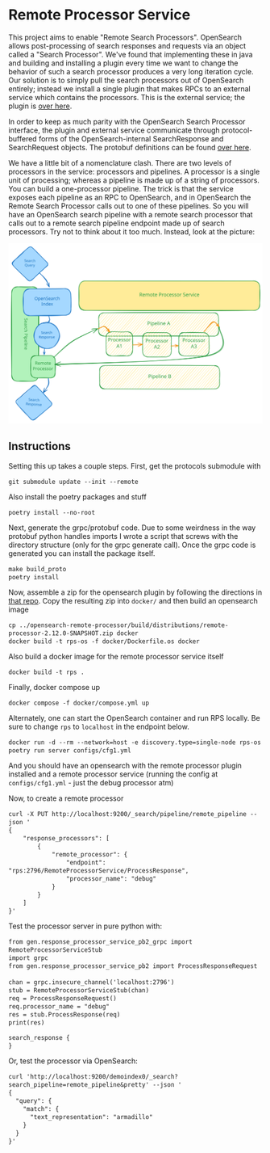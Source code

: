 # Remote Processor Service
This project aims to enable "Remote Search Processors". OpenSearch allows post-processing of search responses and requests 
via an object called a "Search Processor". We've found that implementing these in java and building and installing a plugin
every time we want to change the behavior of such a search processor produces a very long iteration cycle. Our solution is 
to simply pull the search processors out of OpenSearch entirely; instead we install a single plugin that makes RPCs to an 
external service which contains the processors. This is the external service; the plugin is [over here](https://github.com/aryn-ai/opensearch-remote-processor).

In order to keep as much parity with the OpenSearch Search Processor interface, the plugin and external service communicate
through protocol-buffered forms of the OpenSearch-internal SearchResponse and SearchRequest objects. The protobuf definitions
can be found [over here](https://github.com/aryn-ai/protocols).

We have a little bit of a nomenclature clash. There are two levels of processors in the service: processors and pipelines. 
A processor is a single unit of processing; whereas a pipeline is made up of a string of processors. You can build a 
one-processor pipeline. The trick is that the service exposes each pipeline as an RPC to OpenSearch, and in OpenSearch the
Remote Search Processor calls out to one of these pipelines. So you will have an OpenSearch search pipeline with a remote
search processor that calls out to a remote search pipeline endpoint made up of search processors. Try not to think about
it too much. Instead, look at the picture:

![untitled](img/RPS_Architecture.svg)

## Instructions 
Setting this up takes a couple steps. First, get the protocols submodule with
```
git submodule update --init --remote
```

Also install the poetry packages and stuff
```
poetry install --no-root
```

Next, generate the grpc/protobuf code. Due to some weirdness in the way protobuf python handles imports I wrote a script that screws with the directory structure (only for the grpc generate call).
Once the grpc code is generated you can install the package itself.
```
make build_proto
poetry install
```

Now, assemble a zip for the opensearch plugin by following the directions in [that repo](https://github.com/aryn-ai/opensearch-remote-processor). Copy the resulting zip into `docker/` and then build an opensearch image
```
cp ../opensearch-remote-processor/build/distributions/remote-processor-2.12.0-SNAPSHOT.zip docker
docker build -t rps-os -f docker/Dockerfile.os docker
```

Also build a docker image for the remote processor service itself
```
docker build -t rps .
```

Finally, docker compose up
```
docker compose -f docker/compose.yml up
```
Alternately, one can start the OpenSearch container and run RPS locally.
Be sure to change `rps` to `localhost` in the endpoint below.
```
docker run -d --rm --network=host -e discovery.type=single-node rps-os
poetry run server configs/cfg1.yml
```

And you should have an opensearch with the remote processor plugin installed and a remote processor service (running the config at `configs/cfg1.yml` - just the debug processor atm)

Now, to create a remote processor
```
curl -X PUT http://localhost:9200/_search/pipeline/remote_pipeline --json '
{
    "response_processors": [
        {
            "remote_processor": {
                "endpoint": "rps:2796/RemoteProcessorService/ProcessResponse",
                "processor_name": "debug"
            }
        }
    ]
}'
```

Test the processor server in pure python with:
```
from gen.response_processor_service_pb2_grpc import RemoteProcessorServiceStub
import grpc
from gen.response_processor_service_pb2 import ProcessResponseRequest

chan = grpc.insecure_channel('localhost:2796')
stub = RemoteProcessorServiceStub(chan)
req = ProcessResponseRequest()
req.processor_name = "debug"
res = stub.ProcessResponse(req)
print(res)
```
```
search_response {
}
```

Or, test the processor via OpenSearch:
```
curl 'http://localhost:9200/demoindex0/_search?search_pipeline=remote_pipeline&pretty' --json '
{
  "query": {
    "match": {
      "text_representation": "armadillo"
    }
  }
}'
```

